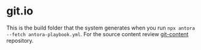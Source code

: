# git.io

This is the build folder that the system generates when you run `npx antora --fetch antora-playbook.yml`. For the source content review [git-content](https://github.com/Trivedi-Gaurav/git-content) repository.
